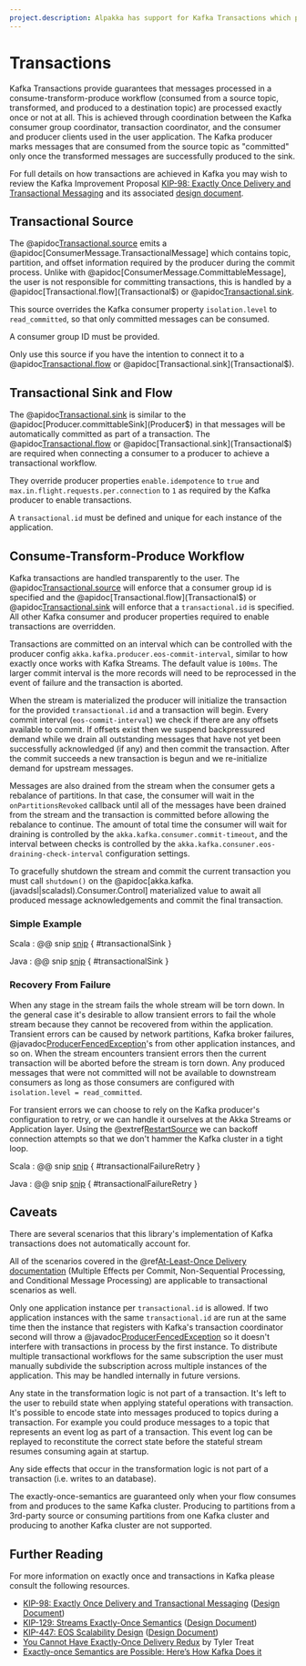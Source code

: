 ```yaml
---
project.description: Alpakka has support for Kafka Transactions which provide guarantees that messages processed in a consume-transform-produce workflow are processed exactly once or not at all.
---
```

# Transactions

Kafka Transactions provide guarantees that messages processed in a consume-transform-produce workflow (consumed from a source topic, transformed, and produced to a destination topic) are processed exactly once or not at all.  This is achieved through coordination between the Kafka consumer group coordinator, transaction coordinator, and the consumer and producer clients used in the user application.  The Kafka producer marks messages that are consumed from the source topic as "committed" only once the transformed messages are successfully produced to the sink.  

For full details on how transactions are achieved in Kafka you may wish to review the Kafka Improvement Proposal [KIP-98: Exactly Once Delivery and Transactional Messaging](https://cwiki.apache.org/confluence/display/KAFKA/KIP-98+-+Exactly+Once+Delivery+and+Transactional+Messaging) and its associated [design document](https://docs.google.com/document/d/11Jqy_GjUGtdXJK94XGsEIK7CP1SnQGdp2eF0wSw9ra8/edit#heading=h.xq0ee1vnpz4o).   

## Transactional Source

The @apidoc[Transactional.source](Transactional$) emits a @apidoc[ConsumerMessage.TransactionalMessage] which contains topic, partition, and offset information required by the producer during the commit process.  Unlike with @apidoc[ConsumerMessage.CommittableMessage], the user is not responsible for committing transactions, this is handled by a @apidoc[Transactional.flow](Transactional$) or @apidoc[Transactional.sink](Transactional$).

This source overrides the Kafka consumer property `isolation.level` to `read_committed`, so that only committed messages can be consumed.

A consumer group ID must be provided.

Only use this source if you have the intention to connect it to a @apidoc[Transactional.flow](Transactional$) or @apidoc[Transactional.sink](Transactional$).

<!-- TODO: uncomment when Transacitonal.partitionedSource is ready
## Transactional Partitioned Source

The @apidoc[Transactional.partitionedSource](Transactional$) is similar to the  `Transactional.source`.
It allows you to run transactional workloads per partition which makes it easier to distribute your transactional application across multiple instances.
When a topic-partition is assigned to a consumer the source will emit a tuple with the assigned topic-partition and a corresponding source.
When a topic-partition is revoked, the corresponding source completes.
 
One of the main advantages of using the `Transactional.partitionedSource` is that the transactional producer will automatically create a new `transactional.id` concatenated from the `transactionalId` provided by the user and the consumer group id, topic, and partition number associated with messages from the source.
This allows users to distribute multiple instances of the application without having to worry about *transactional producer fencing* from conflicting duplicate `transactional.id`'s, which would be the case when using the non-partitioned `Transactional.source`.

@@@note 

The partitioned source requires a Kafka Producer per source (per partition) in order to prevent producer fencing.
This can lead to several performance implications.

1. A single producer per application has the opportunity to collectively batch sends to allow for better throughput.
If we subdivide the same producing workload with multiple producers then we will lose the efficiency of consecutive batching to Kafka that one producer can manage.
Since the Kafka Producer is threadsafe we would ideally only have one Producer per Alpakka Kafka application, but this isn't possible if we want to distribute our transactional application across multiple instances.

2. The Kafka cluster will receive more connection and request overhead because there are more batches sent from more producers.

This is a known issue in the Apache Kafka community and there's a Kafka Improvement Proposal (KIP), [KIP-447](https://cwiki.apache.org/confluence/display/KAFKA/KIP-447%3A+Producer+scalability+for+exactly+once+semantics), that's been created to address the problem.
Below is an excerpt from its Motivation section.

> The problem we are trying to solve in this proposal is a semantic mismatch between consumers in a group and transactional producers. In a consumer group, ownership of partitions can transfer between group members through the rebalance protocol. For transactional producers, assignments are assumed to be static. Every transactional id must map to a consistent set of input partitions. To preserve the static partition mapping in a consumer group where assignments are frequently changing, the simplest solution is to create a separate producer for every input partition. This is what Kafka Streams does today.

For more details see [KIP-447](https://cwiki.apache.org/confluence/display/KAFKA/KIP-447%3A+Producer+scalability+for+exactly+once+semantics) ([Design Document](https://docs.google.com/document/d/1LhzHGeX7_Lay4xvrEXxfciuDWATjpUXQhrEIkph9qRE/edit)).

@@@

-->

## Transactional Sink and Flow

The @apidoc[Transactional.sink](Transactional$) is similar to the @apidoc[Producer.committableSink](Producer$) in that messages will be automatically committed as part of a transaction.  The @apidoc[Transactional.flow](Transactional$) or @apidoc[Transactional.sink](Transactional$) are required when connecting a consumer to a producer to achieve a transactional workflow.

They override producer properties `enable.idempotence` to `true` and `max.in.flight.requests.per.connection` to `1` as required by the Kafka producer to enable transactions.

A `transactional.id` must be defined and unique for each instance of the application.

## Consume-Transform-Produce Workflow

Kafka transactions are handled transparently to the user.  The @apidoc[Transactional.source](Transactional$) will enforce that a consumer group id is specified and the @apidoc[Transactional.flow](Transactional$) or @apidoc[Transactional.sink](Transactional$) will enforce that a `transactional.id` is specified.  All other Kafka consumer and producer properties required to enable transactions are overridden.

Transactions are committed on an interval which can be controlled with the producer config `akka.kafka.producer.eos-commit-interval`, similar to how exactly once works with Kafka Streams.  The default value is `100ms`.  The larger commit interval is the more records will need to be reprocessed in the event of failure and the transaction is aborted.

When the stream is materialized the producer will initialize the transaction for the provided `transactional.id` and a transaction will begin.  Every commit interval (`eos-commit-interval`) we check if there are any offsets available to commit.  If offsets exist then we suspend backpressured demand while we drain all outstanding messages that have not yet been successfully acknowledged (if any) and then commit the transaction.  After the commit succeeds a new transaction is begun and we re-initialize demand for upstream messages.

Messages are also drained from the stream when the consumer gets a rebalance of partitions. In that case, the consumer will wait in the `onPartitionsRevoked` callback until all of the messages have been drained from the stream and the transaction is committed before allowing the rebalance to continue. The amount of total time the consumer will wait for draining is controlled by the `akka.kafka.consumer.commit-timeout`, and the interval between checks is controlled by the `akka.kafka.consuner.eos-draining-check-interval` configuration settings.

To gracefully shutdown the stream and commit the current transaction you must call `shutdown()` on the @apidoc[akka.kafka.(javadsl|scaladsl).Consumer.Control] materialized value to await all produced message acknowledgements and commit the final transaction.  

### Simple Example

Scala
: @@ snip [snip](/tests/src/test/scala/docs/scaladsl/TransactionsExample.scala) { #transactionalSink }

Java
: @@ snip [snip](/tests/src/test/java/docs/javadsl/TransactionsExampleTest.java) { #transactionalSink }


<!-- TODO: uncomment when Transacitonal.partitionedSource is ready
### Partitioned Source Example

Scala
: @@ snip [snip](/tests/src/test/scala/docs/scaladsl/TransactionsExample.scala) { #partitionedTransactionalSink }

Java
: @@ snip [snip](/tests/src/test/java/docs/javadsl/TransactionsExampleTest.java) { #partitionedTransactionalSink }
-->

### Recovery From Failure

When any stage in the stream fails the whole stream will be torn down.  In the general case it's desirable to allow transient errors to fail the whole stream because they cannot be recovered from within the application.  Transient errors can be caused by network partitions, Kafka broker failures, @javadoc[ProducerFencedException](org.apache.kafka.common.errors.ProducerFencedException)'s from other application instances, and so on.  When the stream encounters transient errors then the current transaction will be aborted before the stream is torn down.  Any produced messages that were not committed will not be available to downstream consumers as long as those consumers are configured with `isolation.level = read_committed`.

For transient errors we can choose to rely on the Kafka producer's configuration to retry, or we can handle it ourselves at the Akka Streams or Application layer.  Using the @extref[RestartSource](akka:/stream/stream-error.html#delayed-restarts-with-a-backoff-stage) we can backoff connection attempts so that we don't hammer the Kafka cluster in a tight loop.

Scala
: @@ snip [snip](/tests/src/test/scala/docs/scaladsl/TransactionsExample.scala) { #transactionalFailureRetry }

Java
: @@ snip [snip](/tests/src/test/java/docs/javadsl/TransactionsExampleTest.java) { #transactionalFailureRetry }

## Caveats

There are several scenarios that this library's implementation of Kafka transactions does not automatically account for.

All of the scenarios covered in the @ref[At-Least-Once Delivery documentation](atleastonce.md) (Multiple Effects per Commit, Non-Sequential Processing, and Conditional Message Processing) are applicable to transactional scenarios as well.

Only one application instance per `transactional.id` is allowed.  If two application instances with the same `transactional.id` are run at the same time then the instance that registers with Kafka's transaction coordinator second will throw a @javadoc[ProducerFencedException](org.apache.kafka.common.errors.ProducerFencedException) so it doesn't interfere with transactions in process by the first instance.  To distribute multiple transactional workflows for the same subscription the user must manually subdivide the subscription across multiple instances of the application.  This may be handled internally in future versions.

<!-- TODO: replace above with Transactional.partitionedSources is available
When using `Transactional.source` only one application instance per `transactional.id` is allowed.  If two application instances with the same `transactional.id` are run at the same time then the instance that registers with Kafka's transaction coordinator second will throw a @javadoc[ProducerFencedException](org.apache.kafka.common.errors.ProducerFencedException) so it doesn't interfere with transactions in process by the first instance.  To distribute multiple transactional workflows for the same subscription you can use the @ref[Transactional Partitioned Source](#transactional-partitioned-source) `Transactional.partitionedSource`, which manages the `transactional.id` so that no producer fencing occurs.
-->

Any state in the transformation logic is not part of a transaction.  It's left to the user to rebuild state when applying stateful operations with transaction.  It's possible to encode state into messages produced to topics during a transaction.  For example you could produce messages to a topic that represents an event log as part of a transaction.  This event log can be replayed to reconstitute the correct state before the stateful stream resumes consuming again at startup.

Any side effects that occur in the transformation logic is not part of a transaction (i.e. writes to an database).  

The exactly-once-semantics are guaranteed only when your flow consumes from and produces to the same Kafka cluster. Producing to partitions from a 3rd-party source or consuming partitions from one Kafka cluster and producing to another Kafka cluster are not supported.

## Further Reading

For more information on exactly once and transactions in Kafka please consult the following resources.

* [KIP-98: Exactly Once Delivery and Transactional Messaging](https://cwiki.apache.org/confluence/display/KAFKA/KIP-98+-+Exactly+Once+Delivery+and+Transactional+Messaging) ([Design Document](https://docs.google.com/document/d/11Jqy_GjUGtdXJK94XGsEIK7CP1SnQGdp2eF0wSw9ra8/edit#heading=h.xq0ee1vnpz4o))
* [KIP-129: Streams Exactly-Once Semantics](https://cwiki.apache.org/confluence/display/KAFKA/KIP-129%3A+Streams+Exactly-Once+Semantics) ([Design Document](https://docs.google.com/document/d/1pGZ8xtOOyGwDYgH5vA6h19zOMMaduFK1DAB8_gBYA2c/edit#heading=h.vkrkjfth3p8p))
* [KIP-447: EOS Scalability Design](https://cwiki.apache.org/confluence/display/KAFKA/KIP-447%3A+Producer+scalability+for+exactly+once+semantics) ([Design Document](https://docs.google.com/document/d/1LhzHGeX7_Lay4xvrEXxfciuDWATjpUXQhrEIkph9qRE/edit))
* [You Cannot Have Exactly-Once Delivery Redux](http://bravenewgeek.com/you-cannot-have-exactly-once-delivery-redux/) by Tyler Treat
* [Exactly-once Semantics are Possible: Here’s How Kafka Does it](https://www.confluent.io/blog/exactly-once-semantics-are-possible-heres-how-apache-kafka-does-it/)
